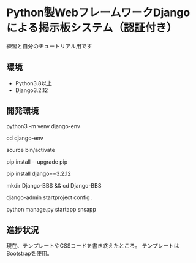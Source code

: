 # Python製WebフレームワークDjangoによる掲示板システム（認証付き）
練習と自分のチュートリアル用です

## 環境
* Python3.8以上
* Django3.2.12

## 開発環境

python3 -m venv django-env

cd django-env

source bin/activate

pip install --upgrade pip

pip install django==3.2.12

mkdir Django-BBS && cd Django-BBS

django-admin startproject config .

python manage.py startapp snsapp

## 進捗状況

現在、テンプレートやCSSコードを書き終えたところ。
テンプレートはBootstrapを使用。
